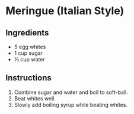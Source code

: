 # Meringue (Italian Style)

## Ingredients
 - 5 egg whites
 - 1 cup sugar
 - ⅓ cup water

## Instructions

 1. Combine sugar and water and boil to soft-ball.
 2. Beat whites well.
 3. Slowly add boiling syrup while beating whites. 

